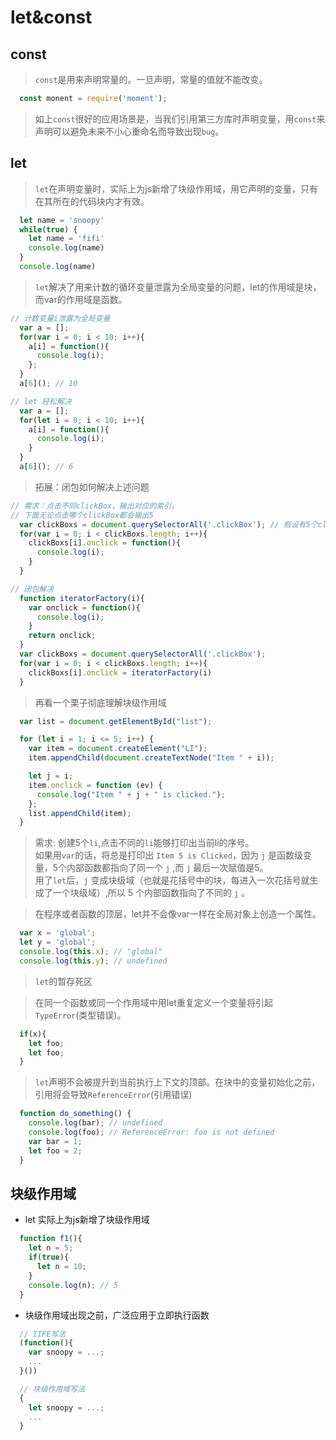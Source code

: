 # let&const

## const
> `const`是用来声明常量的。一旦声明，常量的值就不能改变。

```js
  const monent = require('moment');
```

> 如上`const`很好的应用场景是，当我们引用第三方库时声明变量，用`const`来声明可以避免未来不小心重命名而导致出现`bug`。

## let

> `let`在声明变量时，实际上为js新增了块级作用域，用它声明的变量，只有在其所在的代码块内才有效。

```js
  let name = 'snoopy'
  while(true) {
    let name = 'fifi'
    console.log(name)
  }
  console.log(name)
```

> `let`解决了用来计数的循环变量泄露为全局变量的问题，let的作用域是块，而var的作用域是函数。

```js
// 计数变量i泄露为全局变量
  var a = [];
  for(var i = 0; i < 10; i++){
    a[i] = function(){
      console.log(i);
    };
  }
  a[6](); // 10

// let 轻松解决
  var a = [];
  for(let i = 0; i < 10; i++){
    a[i] = function(){
      console.log(i);
    }
  }
  a[6](); // 6
```

> 拓展：闭包如何解决上述问题

```js
// 需求：点击不同clickBox，输出对应的索引。
// 下面无论点击哪个clickBox都会输出5
  var clickBoxs = document.querySelectorAll('.clickBox'); // 假设有5个clickBox
  for(var i = 0; i < clickBoxs.length; i++){
    clickBoxs[i].onclick = function(){
      console.log(i);
    } 
  }

// 闭包解决
  function iteratorFactory(i){
    var onclick = function(){
      console.log(i);
    }
    return onclick;
  }
  var clickBoxs = document.querySelectorAll('.clickBox');
  for(var i = 0; i < clickBoxs.length; i++){
    clickBoxs[i].onclick = iteratorFactory(i)
  }
```

> 再看一个栗子彻底理解块级作用域

```js
  var list = document.getElementById("list");

  for (let i = 1; i <= 5; i++) {
    var item = document.createElement("LI");
    item.appendChild(document.createTextNode("Item " + i));

    let j = i;
    item.onclick = function (ev) {
      console.log("Item " + j + " is clicked.");
    };
    list.appendChild(item);
  }
```

> 需求: 创建5个`li`,点击不同的`li`能够打印出当前li的序号。</br>
> 如果用`var`的话，将总是打印出 `Item 5 is Clicked`，因为 `j` 是函数级变量，5个内部函数都指向了同一个 `j` ,而 `j` 最后一次赋值是5。</br>
> 用了`let`后，`j` 变成块级域（也就是花括号中的块，每进入一次花括号就生成了一个块级域）,所以 5 个内部函数指向了不同的 `j` 。


> 在程序或者函数的顶层，let并不会像var一样在全局对象上创造一个属性。

```js
  var x = 'global';
  let y = 'global';
  console.log(this.x); // "global"
  console.log(this.y); // undefined
```

> `let`的暂存死区

>  在同一个函数或同一个作用域中用let重复定义一个变量将引起 `TypeError`(类型错误)。

```js
  if(x){
    let foo;
    let foo;
  }
```


> `let`声明不会被提升到当前执行上下文的顶部。在块中的变量初始化之前，引用将会导致`ReferenceError`(引用错误)

```js
  function do_something() {
    console.log(bar); // undefined
    console.log(foo); // ReferenceError: foo is not defined
    var bar = 1;
    let foo = 2;
  }
```

## 块级作用域

- let 实际上为js新增了块级作用域
```js
  function f1(){
    let n = 5;
    if(true){
      let n = 10;
    }
    console.log(n); // 5
  }
```

- 块级作用域出现之前，广泛应用于立即执行函数

```js
  // IIFE写法
  (function(){
    var snoopy = ...;
    ...
  }())

  // 块级作用域写法
  {
    let snoopy = ...;
    ...
  }
```

